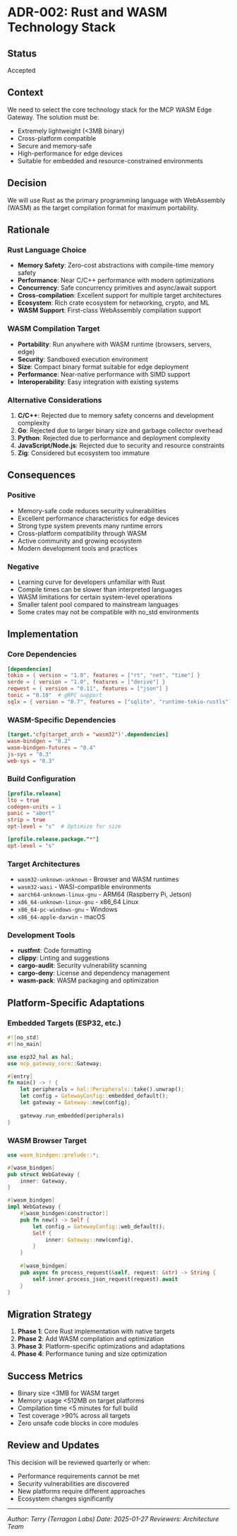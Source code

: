 # ADR-002: Rust and WASM Technology Stack

## Status
Accepted

## Context
We need to select the core technology stack for the MCP WASM Edge Gateway. The solution must be:
- Extremely lightweight (<3MB binary)
- Cross-platform compatible
- Secure and memory-safe
- High-performance for edge devices
- Suitable for embedded and resource-constrained environments

## Decision
We will use Rust as the primary programming language with WebAssembly (WASM) as the target compilation format for maximum portability.

## Rationale

### Rust Language Choice
- **Memory Safety**: Zero-cost abstractions with compile-time memory safety
- **Performance**: Near C/C++ performance with modern optimizations
- **Concurrency**: Safe concurrency primitives and async/await support
- **Cross-compilation**: Excellent support for multiple target architectures
- **Ecosystem**: Rich crate ecosystem for networking, crypto, and ML
- **WASM Support**: First-class WebAssembly compilation support

### WASM Compilation Target
- **Portability**: Run anywhere with WASM runtime (browsers, servers, edge)
- **Security**: Sandboxed execution environment
- **Size**: Compact binary format suitable for edge deployment
- **Performance**: Near-native performance with SIMD support
- **Interoperability**: Easy integration with existing systems

### Alternative Considerations
1. **C/C++**: Rejected due to memory safety concerns and development complexity
2. **Go**: Rejected due to larger binary size and garbage collector overhead
3. **Python**: Rejected due to performance and deployment complexity
4. **JavaScript/Node.js**: Rejected due to security and resource constraints
5. **Zig**: Considered but ecosystem too immature

## Consequences

### Positive
- Memory-safe code reduces security vulnerabilities
- Excellent performance characteristics for edge devices
- Strong type system prevents many runtime errors
- Cross-platform compatibility through WASM
- Active community and growing ecosystem
- Modern development tools and practices

### Negative
- Learning curve for developers unfamiliar with Rust
- Compile times can be slower than interpreted languages
- WASM limitations for certain system-level operations
- Smaller talent pool compared to mainstream languages
- Some crates may not be compatible with no_std environments

## Implementation

### Core Dependencies
```toml
[dependencies]
tokio = { version = "1.0", features = ["rt", "net", "time"] }
serde = { version = "1.0", features = ["derive"] }
reqwest = { version = "0.11", features = ["json"] }
tonic = "0.10"  # gRPC support
sqlx = { version = "0.7", features = ["sqlite", "runtime-tokio-rustls"] }
```

### WASM-Specific Dependencies
```toml
[target.'cfg(target_arch = "wasm32")'.dependencies]
wasm-bindgen = "0.2"
wasm-bindgen-futures = "0.4"
js-sys = "0.3"
web-sys = "0.3"
```

### Build Configuration
```toml
[profile.release]
lto = true
codegen-units = 1
panic = "abort"
strip = true
opt-level = "s"  # Optimize for size

[profile.release.package."*"]
opt-level = "s"
```

### Target Architectures
- `wasm32-unknown-unknown` - Browser and WASM runtimes
- `wasm32-wasi` - WASI-compatible environments
- `aarch64-unknown-linux-gnu` - ARM64 (Raspberry Pi, Jetson)
- `x86_64-unknown-linux-gnu` - x86_64 Linux
- `x86_64-pc-windows-gnu` - Windows
- `x86_64-apple-darwin` - macOS

### Development Tools
- **rustfmt**: Code formatting
- **clippy**: Linting and suggestions
- **cargo-audit**: Security vulnerability scanning
- **cargo-deny**: License and dependency management
- **wasm-pack**: WASM packaging and optimization

## Platform-Specific Adaptations

### Embedded Targets (ESP32, etc.)
```rust
#![no_std]
#![no_main]

use esp32_hal as hal;
use mcp_gateway_core::Gateway;

#[entry]
fn main() -> ! {
    let peripherals = hal::Peripherals::take().unwrap();
    let config = GatewayConfig::embedded_default();
    let gateway = Gateway::new(config);
    
    gateway.run_embedded(peripherals)
}
```

### WASM Browser Target
```rust
use wasm_bindgen::prelude::*;

#[wasm_bindgen]
pub struct WebGateway {
    inner: Gateway,
}

#[wasm_bindgen]
impl WebGateway {
    #[wasm_bindgen(constructor)]
    pub fn new() -> Self {
        let config = GatewayConfig::web_default();
        Self {
            inner: Gateway::new(config),
        }
    }
    
    #[wasm_bindgen]
    pub async fn process_request(&self, request: &str) -> String {
        self.inner.process_json_request(request).await
    }
}
```

## Migration Strategy
1. **Phase 1**: Core Rust implementation with native targets
2. **Phase 2**: Add WASM compilation and optimization
3. **Phase 3**: Platform-specific optimizations and adaptations
4. **Phase 4**: Performance tuning and size optimization

## Success Metrics
- Binary size <3MB for WASM target
- Memory usage <512MB on target platforms
- Compilation time <5 minutes for full build
- Test coverage >90% across all targets
- Zero unsafe code blocks in core modules

## Review and Updates
This decision will be reviewed quarterly or when:
- Performance requirements cannot be met
- Security vulnerabilities are discovered
- New platforms require different approaches
- Ecosystem changes significantly

---
*Author: Terry (Terragon Labs)*
*Date: 2025-01-27*
*Reviewers: Architecture Team*